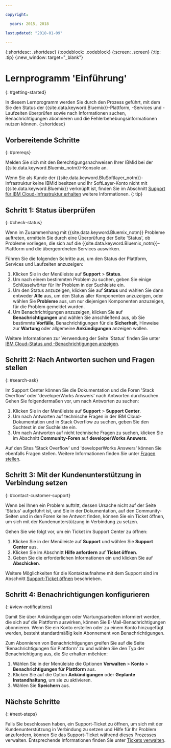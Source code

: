 ```yaml
---

copyright:

  years: 2015, 2018

lastupdated: "2018-01-09"

---
```


{:shortdesc: .shortdesc}
{:codeblock: .codeblock}
{:screen: .screen}
{:tip: .tip}
{:new_window: target="_blank"}

# Lernprogramm 'Einführung'
{: #getting-started}

In diesem Lernprogramm werden Sie durch den Prozess geführt, mit dem Sie den Status der {{site.data.keyword.Bluemix}}-Plattform, -Services und -Laufzeiten überprüfen sowie nach Informationen suchen, Benachrichtigungen abonnieren und die Fehlerbehebungsinformationen nutzen können.
{:shortdesc}

## Vorbereitende Schritte
{: #prereqs}

Melden Sie sich mit den Berechtigungsnachweisen Ihrer IBMid bei der {{site.data.keyword.Bluemix_notm}}-Konsole an.

Wenn Sie als Kunde der {{site.data.keyword.BluSoftlayer_notm}}-Infrastruktur keine IBMid besitzen und Ihr SoftLayer-Konto nicht mit {{site.data.keyword.Bluemix}} verknüpft ist, finden Sie im Abschnitt [Support für IBM Cloud-Infrastruktur erhalten](/docs/customer-portal/cpsupport.html#customerportal_support) weitere Informationen.
{: tip}

## Schritt 1: Status überprüfen
{: #check-status}

Wenn im Zusammenhang mit {{site.data.keyword.Bluemix_notm}} Probleme auftreten, ermitteln Sie durch eine Überprüfung der Seite 'Status', ob Probleme vorliegen, die sich auf die {{site.data.keyword.Bluemix_notm}}-Plattform und die übergeordneten Services auswirken.

Führen Sie die folgenden Schritte aus, um den Status der Plattform, Services und Laufzeiten anzuzeigen:
  1. Klicken Sie in der Menüleiste auf **Support** > **Status**.  
  2. Um nach einem bestimmten Problem zu suchen, geben Sie einige Schlüsselwörter für Ihr Problem in der Suchleiste ein.
  3. Um den Status anzuzeigen, klicken Sie auf **Status** und wählen Sie dann entweder **Alle** aus, um den Status aller Komponenten anzuzeigen, oder wählen Sie **Probleme** aus, um nur diejenigen Komponenten anzuzeigen, für die Problem gemeldet wurden.
  4. Um Benachrichtigungen anzuzeigen, klicken Sie auf **Benachrichtigungen** und wählen Sie anschließend aus, ob Sie bestimmte **Vorfälle**, Benachrichtigungen für die **Sicherheit**, Hinweise zur **Wartung** oder allgemeine **Ankündigungen** anzeigen wollen.

Weitere Informationen zur Verwendung der Seite 'Status' finden Sie unter [IBM Cloud-Status und -Benachrichtigungen anzeigen](/docs/get-support/ViewStatus.html#viewing-bluemix-status).

## Schritt 2: Nach Antworten suchen und Fragen stellen
{: #search-ask}

Im Support Center können Sie die Dokumentation und die Foren 'Stack Overflow' oder 'developerWorks Answers' nach Antworten durchsuchen. Gehen Sie folgendermaßen vor, um nach Antworten zu suchen:
  1. Klicken Sie in der Menüleiste auf **Support** > **Support Center**.
  2. Um nach Antworten auf technische Fragen in der IBM Cloud-Dokumentation und in Stack Overflow zu suchen, geben Sie den Suchtext in der Suchleiste ein.
  3. Um nach Antworten auf nicht technische Fragen zu suchen, klicken Sie im Abschnitt **Community-Foren** auf **developerWorks Answers**.

Auf den Sites 'Stack Overflow' und 'developerWorks Answers' können Sie ebenfalls Fragen stellen. Weitere Informationen finden Sie unter [Fragen stellen](/docs/get-support/howtogetsupport.html#asking-a-question).

## Schritt 3: Mit der Kundenunterstützung in Verbindung setzen
{: #contact-customer-support}

Wenn bei Ihnen ein Problem auftritt, dessen Ursache nicht auf der Seite 'Status' aufgeführt ist, und Sie in der Dokumentation, auf den Community-Seiten und in den Foren keine Antwort finden, können Sie ein Ticket öffnen, um sich mit der Kundenunterstützung in Verbindung zu setzen.

Gehen Sie wie folgt vor, um ein Ticket im Support Center zu öffnen:
  1. Klicken Sie in der Menüleiste auf **Support** und wählen Sie **Support Center** aus.
  2. Klicken Sie im Abschnitt **Hilfe anfordern** auf **Ticket öffnen**.
  3. Geben Sie die erforderlichen Informationen ein und klicken Sie auf **Abschicken**.

Weitere Möglichkeiten für die Kontaktaufnahme mit dem Support sind im Abschnitt [Support-Ticket öffnen](/docs/get-support/howtogetsupport.html#open-ticket) beschrieben.

## Schritt 4: Benachrichtigungen konfigurieren
{: #view-notifications}

Damit Sie über Ankündigungen oder Wartungsarbeiten informiert werden, die sich auf die Plattform auswirken, können Sie E-Mail-Benachrichtigungen abonnieren. Wenn Sie ein Konto erstellen oder zu einem Konto hinzugefügt werden, besteht standardmäßig kein Abonnement von Benachrichtigungen.

Zum Abonnieren von Benachrichtigungen greifen Sie auf die Seite 'Benachrichtigungen für Plattform' zu und wählen Sie den Typ der Benachrichtigung aus, die Sie erhalten möchten:
  1. Wählen Sie in der Menüleiste die Optionen **Verwalten** > **Konto** > **Benachrichtigungen für Plattform** aus.
  2. Klicken Sie auf die Option **Ankündigungen** oder **Geplante Instandhaltung**, um sie zu aktivieren.
  3. Wählen Sie **Speichern** aus.

## Nächste Schritte
{: #next-steps}

Falls Sie beschlossen haben, ein Support-Ticket zu öffnen, um sich mit der Kundenunterstützung in Verbindung zu setzen und Hilfe für Ihr Problem anzufordern, können Sie das Support-Ticket während dieses Prozesses verwalten.  Entsprechende Informationen finden Sie unter [Tickets verwalten](/docs/get-support/mantick.html#check-ticket-status).

